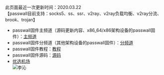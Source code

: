 此页面最近一次更新时间：2020.03.22        
【passwall目前支持：socks5、ss、ssr、v2ray、v2ray负载均衡、v2ray分流、brook、trojan】                          
* passwall固件主频道（源码更新内容、x86_64/x86架构设备的passwall固件）：[主频道](https://t.me/passwall)            
* passwall固件分频道（其他架构设备的passwall固件）：[分频道](./sub.md)             
* passwall固件教程：[教程](./tips.md)           
* passwall固件源码：[源码](./code.md)          
* [优选机场](./air.md)               
![李沁](https://pic.downk.cc/item/5e6f62a0e83c3a1e3a8812e2.jpg)                     
                  
    
        
        

